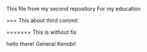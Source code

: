 This file from my second repository
For my education

===
This about third commit

=======
This is without fix

hello there!
General Kenobi!